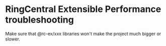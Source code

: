 # RingCentral Extensible Performance troubleshooting

Make sure that @rc-ex/xxx libraries won't make the project much bigger or slower.
